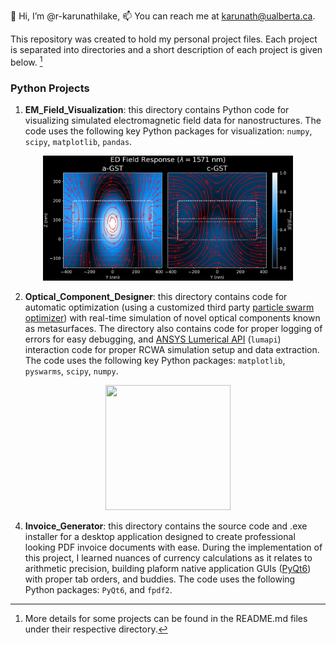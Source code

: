 👋 Hi, I’m @r-karunathilake, 📫 You can reach me at karunath@ualberta.ca.

This repository was created to hold my personal project files. Each project is separated into directories and a short description of each project is given below. [^1]

### Python Projects
1. **EM_Field_Visualization**: this directory contains Python code for visualizing simulated electromagnetic field data for nanostructures. The code uses the following key Python packages for visualization: `numpy`, `scipy`, `matplotlib`, `pandas`.
   
<p align="center">
      <img src="./EM_Field_Visualization/ED_E_Field_Maps.svg" width="400" height="200">
</p>

2. **Optical_Component_Designer**:  this directory contains code for automatic optimization (using a customized third party [particle swarm optimizer](https://pyswarms.readthedocs.io/en/latest/)) with real-time simulation of novel optical components known as metasurfaces. The directory also contains code for proper logging of errors for easy debugging, and [ANSYS Lumerical API](https://optics.ansys.com/hc/en-us/articles/360037824513-Python-API-overview) (`lumapi`) interaction code for proper RCWA simulation setup and data extraction. The code uses the following key Python packages: `matplotlib`, `pyswarms`, `scipy`, `numpy`.

<p align="center">
      <img src="./Optical_Component_Designer/pso_optimizer_output.gif" width="200" height="200">
</p>

4. **Invoice_Generator**: this directory contains the source code and .exe installer for a desktop application designed to create professional looking PDF invoice documents with ease. During the implementation of this project, I learned nuances of currency calculations as it relates to arithmetic precision, building plaform native application GUIs ([PyQt6](https://pypi.org/project/PyQt6/)) with proper tab orders, and buddies. The code uses the following Python packages: `PyQt6`, and `fpdf2`. 
   
[^1]: More details for some projects can be found in the README.md files under their respective directory. 
